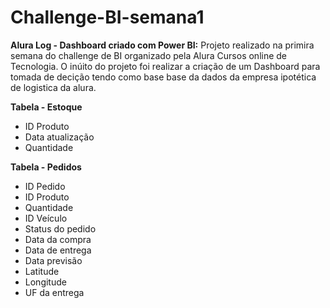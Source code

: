# Challenge-BI-semana1
**Alura Log - Dashboard criado com Power BI:** Projeto realizado na primira semana do challenge de BI organizado pela Alura Cursos online de Tecnologia. O inúito do projeto foi realizar a criação de um Dashboard para tomada de decição tendo como base base da dados da empresa ipotética de logistica da alura.

**Tabela - Estoque**
- ID Produto  
- Data atualização  
- Quantidade

**Tabela - Pedidos**
- ID Pedido  
- ID Produto  
- Quantidade  
- ID Veículo  
- Status do pedido  
- Data da compra  
- Data de entrega  
- Data previsão  
- Latitude  
- Longitude  
- UF da entrega
